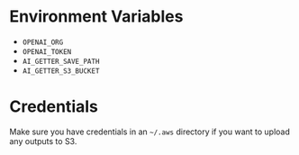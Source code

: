 # Environment Variables

- `OPENAI_ORG`
- `OPENAI_TOKEN`
- `AI_GETTER_SAVE_PATH`
- `AI_GETTER_S3_BUCKET`

# Credentials

Make sure you have credentials in an `~/.aws` directory if you want to upload any outputs to S3.
